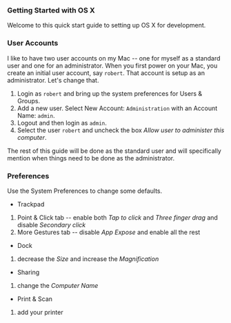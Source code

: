### Getting Started with OS X

Welcome to this quick start guide to setting up OS X for development.

### User Accounts

I like to have two user accounts on my Mac -- one for myself as a standard user and one for an administrator.
When you first power on your Mac, you create an initial user account, say `robert`.
That account is setup as an administrator.  Let's change that.

1. Login as `robert` and bring up the system preferences for Users & Groups.
2. Add a new user.  Select New Account: `Administration` with an Account Name: `admin`.
3. Logout and then login as `admin`.
4. Select the user `robert` and uncheck the box *Allow user to administer this computer*.

The rest of this guide will be done as the standard user and will specifically mention
when things need to be done as the administrator.

### Preferences

Use the System Preferences to change some defaults.

* Trackpad

1. Point & Click tab -- enable both *Tap to click* and *Three finger drag* and disable *Secondary click*
2. More Gestures tab -- disable *App Expose* and enable all the rest

* Dock

1. decrease the *Size* and increase the *Magnification*

* Sharing

1. change the *Computer Name*

* Print & Scan

1. add your printer

